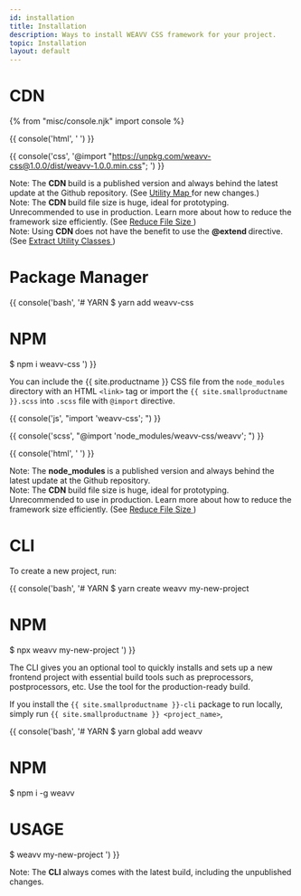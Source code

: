 ```yaml
---
id: installation
title: Installation
description: Ways to install WEAVV CSS framework for your project.
topic: Installation
layout: default
---
```


# CDN

{% from "misc/console.njk" import console %}

{{ console('html',
'<link href="https://unpkg.com/weavv-css@1.0.0/dist/weavv-1.0.0.min.css" rel="stylesheet" rel="preload" as="style" media="all" defer>
') }}

{{ console('css',
'@import "https://unpkg.com/weavv-css@1.0.0/dist/weavv-1.0.0.min.css";
') }}

<div class="margin-t-4 margin-x-4 padding-3 border-l-8 text-sm">
  <span class="padding-r-1 font-semibold">
    Note:
  </span>
    The
  <strong>
    CDN
  </strong>
    build is a published version and always behind the latest update at the Github repository. (See
    <a href="/utility-map/">
      Utility Map
    </a> for new changes.)
</div>

<div class="margin-y-2 margin-x-4 padding-3 border-l-8">
  <span class="padding-r-1 font-semibold">
    Note:
  </span>
    The
  <strong>
    CDN
  </strong>
    build file size is huge, ideal for prototyping. Unrecommended to use in production. Learn more about how to reduce the framework size efficiently. (See
    <a href="/reduce-file-size/">
      Reduce File Size
    </a>)
</div>

<div class="margin-b-4 margin-x-4 padding-3 border-l-8">
  <span class="padding-r-1 font-semibold">
    Note:
  </span>
    Using
  <strong>
    CDN
  </strong>
    does not have the benefit to use the
  <strong>
    @extend
  </strong>
    directive. (See
    <a href="/extract-utility-classes/">
      Extract Utility Classes
    </a>)
</div>

# Package Manager

{{ console('bash',
'# YARN
  $ yarn add weavv-css
  # NPM
  $ npm i weavv-css
') }}

You can include the {{ site.productname }} CSS file from the `node_modules` directory with an HTML `<link>` tag or import the `{{ site.smallproductname }}.scss` into `.scss` file with `@import` directive.

{{ console('js',
"import 'weavv-css';
") }}

{{ console('scss',
"@import 'node_modules/weavv-css/weavv';
") }}

{{ console('html',
'<link href="node_modules/weavv-css/dist/weavv-1.0.0.min.css" rel="stylesheet" rel="preload" as="style" media="all" defer>
') }}

<div class="margin-t-4 margin-x-4 padding-3 border-l-8">
  <span class="padding-r-1 font-semibold">
    Note:
  </span>
    The
  <strong>
    node_modules
  </strong>
    is a published version and always behind the latest update at the Github repository.
</div>

<div class="margin-t-2 margin-x-4 padding-3 border-l-8">
  <span class="padding-r-1 font-semibold">
    Note:
  </span>
    The
  <strong>
    CDN
  </strong>
    build file size is huge, ideal for prototyping. Unrecommended to use in production. Learn more about how to reduce the framework size efficiently. (See
  <a href="/reduce-file-size/">
    Reduce File Size
  </a>)
</div>

# CLI

To create a new project, run:

{{ console('bash',
'# YARN
  $ yarn create weavv my-new-project
  # NPM
  $ npx weavv my-new-project
') }}

The CLI gives you an optional tool to quickly installs and sets up a new frontend project with essential build tools such as preprocessors, postprocessors, etc. Use the tool for the production-ready build.

If you install the `{{ site.smallproductname }}-cli` package to run locally, simply run `{{ site.smallproductname }} <project_name>`,

{{ console('bash',
'# YARN
  $ yarn global add weavv
  # NPM
  $ npm i -g weavv
  # USAGE
  $ weavv my-new-project
') }}

<div class="margin-y-4 margin-x-4 padding-3 border-l-8">
  <span class="padding-r-1 font-semibold">
    Note:
  </span>
    The
  <strong>
    CLI
  </strong>
    always comes with the latest build, including the unpublished changes.
</div>

